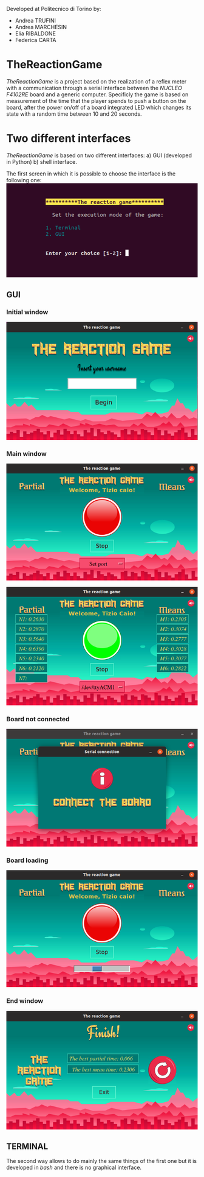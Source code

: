 Developed at Politecnico di Torino by:
 - Andrea TRUFINI
 - Andrea MARCHESIN
 - Elia RIBALDONE
 - Federica CARTA

# TheReactionGame

*TheReactionGame* is a project based on the realization of a reflex meter with a communication through a serial interface between the *NUCLEO F4102RE* board and a generic computer.
Specificly the game is based on measurement of the time that the player spends to push a button on the board, after the power on/off of a board integrated LED which changes its state with a random time between 10 and 20 seconds.

# Two different interfaces
*TheReactionGame* is based on two different interfaces:
a) GUI (developed in Python)
b) shell interface. 

The first screen in which it is possible to choose the interface is the following one:
![](./Report/Immagini/Schermata_iniziale.png)

## GUI
### Initial window
<p align="center"><img src="./Report/Immagini/Schermata_1.png" /></p>

### Main window
![](./Report/Immagini/Schermata_3.png)

![](./Report/Immagini/Schermata_4.png)

### Board not connected
![](./Report/Immagini/Schermata_connect.png)

### Board loading
![](./Report/Immagini/Schermata_loading.png)

### End window
![](./Report/Immagini/Schermata_finale.png)

## TERMINAL
The second way allows to do mainly the same things of the first one but it is developed in *bash* and there is no graphical interface.
